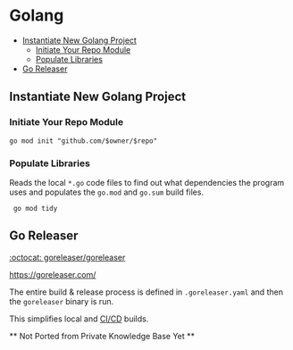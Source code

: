 # Golang

<!-- INDEX_START -->

- [Instantiate New Golang Project](#instantiate-new-golang-project)
  - [Initiate Your Repo Module](#initiate-your-repo-module)
  - [Populate Libraries](#populate-libraries)
- [Go Releaser](#go-releaser)

<!-- INDEX_END -->

## Instantiate New Golang Project

### Initiate Your Repo Module

```shell
go mod init "github.com/$owner/$repo"
```

### Populate Libraries

Reads the local `*.go` code files to find out what dependencies the program uses and populates
the `go.mod` and `go.sum` build files.

```shell
 go mod tidy
```

## Go Releaser

[:octocat: goreleaser/goreleaser](https://github.com/goreleaser/goreleaser)

<https://goreleaser.com/>

The entire build & release process is defined in `.goreleaser.yaml` and then the `goreleaser` binary is run.

This simplifies local and [CI/CD](cicd.md) builds.

** Not Ported from Private Knowledge Base Yet **

